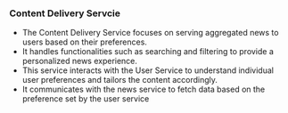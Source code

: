 ### Content Delivery Servcie 

- The Content Delivery Service focuses on serving aggregated news to users based on their preferences. 
- It handles functionalities such as searching and filtering to provide a personalized news experience.
- This service interacts with the User Service to understand individual user preferences and tailors the content accordingly.
- It communicates with the news service to fetch data based on the preference set by the user service

